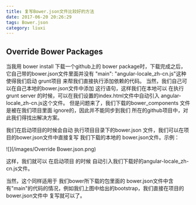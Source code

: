 ```yaml
---
title: 复写Bower.json文件比较好的方法
date: 2017-06-20 20:26:29
tags: Bower.json
category: liuxi
---
```

## Override Bower Packages
当我用 bower install 下载一个github上的 bower package时，下载完成之后，它自己带的bower.json文件里面并没有 "main": "angular-locale_zh-cn.js"这种使得我们启动 grunt项目 来帮我们直接执行添加依赖的代码。 当然，我们自己可以在自己本地的bower.json文件中添加 这行语句，这样我们在本地可以 在执行grunt server 的时候，可以在我们设置的index.html文件中自动引入 angular-locale_zh-cn.js这个文件。 但是问题来了，我们下载的bower_components 文件是被在我们项目里面 ignore的，因此并不能同步到我们 所在的github项目中，对此我们得找出解决方案。

我们在启动项目的时候会自动 执行项目目录下的bower.json 文件，我们可以在项目的bower.json文件中直接复写 我们下载的本地的 bower.json文件。示例：

![](/images/Override Bower.json.png)

这样，我们就可以 在启动项目 的时候 自动引入我们下载好的angular-locale_zh-cn.js文件。

当然，这个同样适用于 我们bower所下载的包里面的 bower.json文件中含有"main"的代码的情况，例如我们上图中给出的bootstrap，我们直接在项目的 bower.json文件中 复写就可以了。
